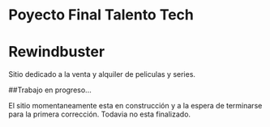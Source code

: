 # Poyecto Final Talento Tech

# Rewindbuster

Sitio dedicado a la venta y alquiler de peliculas y series.

##Trabajo en progreso...

El sitio momentaneamente esta en construcción y a la espera de terminarse para la primera corrección. Todavia no esta finalizado.
